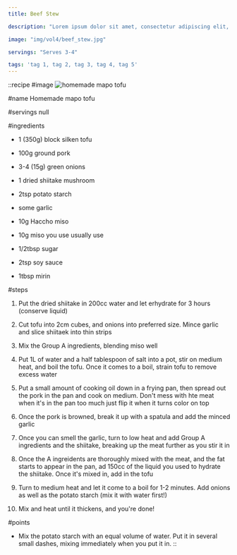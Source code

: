 ```yaml
---
title: Beef Stew

description: "Lorem ipsum dolor sit amet, consectetur adipiscing elit, sed do eiusmod tempor incididunt ut labore et dolore magna aliqua. Tincidunt eget nullam non nisi est sit amet facilisis."

image: "img/vol4/beef_stew.jpg"

servings: "Serves 3-4"

tags: 'tag 1, tag 2, tag 3, tag 4, tag 5'
---
```


::recipe
#image
![homemade mapo tofu](/img/vol8/homemade_mapo_tofu.jpg)

#name
Homemade mapo tofu

#servings
null

#ingredients
- 1 (350g) block silken tofu
- 100g ground pork
- 3-4 (15g) green onions
- 1 dried shiitake mushroom
- 2tsp potato starch
- some garlic

- 10g Haccho miso
- 10g miso you use usually use
- 1/2tbsp sugar
- 2tsp soy sauce
- 1tbsp mirin

#steps
1. Put the dried shiitake in 200cc water and let erhydrate for 3 hours (conserve liquid)

2. Cut tofu into 2cm cubes, and onions into preferred size. Mince garlic and slice shiitaek into thin strips

3. Mix the Group A ingredients, blending miso well

4. Put 1L of water and a half tablespoon of salt into a pot, stir on medium heat, and boil the tofu. Once it comes to a boil, strain tofu to remove excess water

5. Put a small amount of cooking oil down in a frying pan, then spread out the pork in the pan and cook on medium. Don't mess with hte meat when it's in the pan too much just flip it when it turns color on top

6. Once the pork is browned, break it up with a spatula and add the minced garlic

7. Once you can smell the garlic, turn to low heat and add Group A ingredients and the shiitake, breaking up the meat further as you stir it in

8. Once the A ingreidents are thoroughly mixed with the meat, and the fat starts to appear in the pan, ad 150cc of the liquid you used to hydrate the shiitake. Once it's mixed in, add in the tofu

9. Turn to medium heat and let it come to a boil for 1-2 minutes. Add onions as well as the potato starch (mix it with water first!)

10. Mix and heat until it thickens, and you're done!

#points
- Mix the potato starch with an equal volume of water. Put it in several small dashes, mixing immediately when you put it in.
::